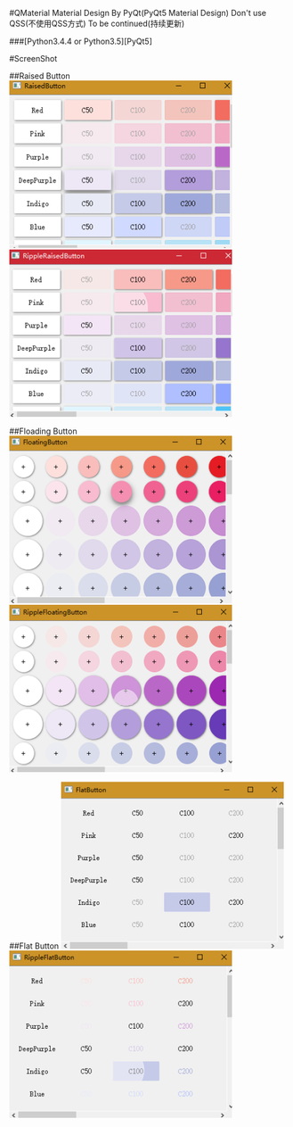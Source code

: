 #QMaterial
   Material Design By PyQt(PyQt5 Material Design)
   Don't use QSS(不使用QSS方式)
   To be continued(持续更新)

###[Python3.4.4 or Python3.5][PyQt5]

#ScreenShot

##Raised Button
<img src="ScreenShot/RaisedButton.png" width="400px" height="300px" /><img src="ScreenShot/RippleRaisedButton.png" width="400px" height="300px" />

##Floading Button
<img src="ScreenShot/FloadingButton.png" width="400px" height="300px" /><img src="ScreenShot/RippleFloadingButton.png" width="400px" height="300px" />

##Flat Button
<img src="ScreenShot/FlatButton.png" width="400px" height="300px" /><img src="ScreenShot/RippleFlatButton.png" width="400px" height="300px" />

